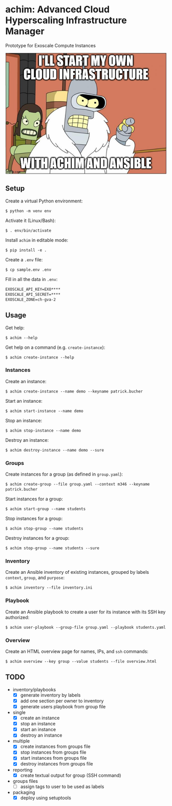 # achim: Advanced Cloud Hyperscaling Infrastructure Manager

Prototype for Exoscale Compute Instances

![I'll start my own cloud infrastructure. With achim and Ansible!](bender.jpg)

## Setup

Create a virtual Python environment:

    $ python -m venv env

Activate it (Linux/Bash):

    $ . env/bin/activate

Install `achim` in editable mode:

    $ pip install -e .

Create a `.env` file:

    $ cp sample.env .env

Fill in all the data in `.env`:

    EXOSCALE_API_KEY=EXO****
    EXOSCALE_API_SECRET=****
    EXOSCALE_ZONE=ch-gva-2

## Usage

Get help:

    $ achim --help

Get help on a command (e.g. `create-instance`):

    $ achim create-instance --help

### Instances

Create an instance:

    $ achim create-instance --name demo --keyname patrick.bucher

Start an instance:

    $ achim start-instance --name demo

Stop an instance:

    $ achim stop-instance --name demo

Destroy an instance:

    $ achim destroy-instance --name demo --sure

### Groups

Create instances for a group (as defined in `group.yaml`):

    $ achim create-group --file group.yaml --context m346 --keyname patrick.bucher

Start instances for a group:

    $ achim start-group --name students

Stop instances for a group:

    $ achim stop-group --name students

Destroy instances for a group:

    $ achim stop-group --name students --sure

### Inventory

Create an Ansible inventory of existing instances, grouped by labels `context`,
`group`, and `purpose`:

    $ achim inventory --file inventory.ini

### Playbook

Create an Ansible playbook to create a user for its instance with its SSH key authorized:

    $ achim user-playbook --group-file group.yaml --playbook students.yaml

### Overview

Create an HTML overview page for names, IPs, and `ssh` commands:

    $ achim overview --key group --value students --file overview.html

## TODO

- inventory/playbooks
    - [x] generate inventory by labels
    - [x] add one section per owner to inventory
    - [x] generate users playbook from group file
- single
    - [x] create an instance
    - [x] stop an instance
    - [x] start an instance
    - [x] destroy an instance
- multiple
    - [x] create instances from groups file
    - [x] stop instances from groups file
    - [x] start instances from groups file
    - [x] destroy instances from groups file
- reporting
    - [x] create textual output for group (SSH command)
- groups files
    - [ ] assign tags to user to be used as labels
- packaging
    - [x] deploy using setuptools
